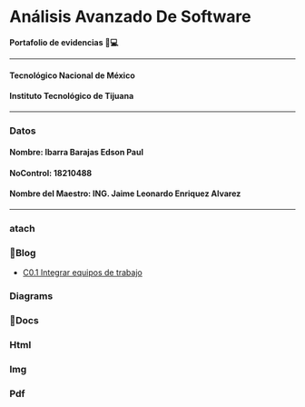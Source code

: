 # Análisis Avanzado De Software
**Portafolio de evidencias :file_folder::computer:**
___
#### Tecnológico Nacional de México
#### Instituto Tecnológico de Tijuana
___
### **Datos**
#### Nombre: Ibarra Barajas Edson Paul
#### NoControl: 18210488
#### Nombre del Maestro: ING. Jaime Leonardo Enriquez Alvarez
___
### atach
### :memo:Blog
- [C0.1 Integrar equipos de trabajo](https://github.com/Edson1999/Analisis_Avanzado_De_Software/blob/main/C0.1_IntegrarEquiposdeTrabajo_IbarraBarajasEdsonPaul.pdf)
### Diagrams
### :page_facing_up:Docs
### Html
### Img
### Pdf 
